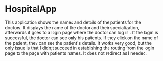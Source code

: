 # HospitalApp
This application shows the names and details of the patients for the doctors.
It displays the name of the doctor and their specialization, afterwards it goes to a login page where the doctor can log in . If the login is successful, the doctor can see only his patients. If they click on the name of the patient, they can see the patient's details.
It works very good, but the only issue is that I didn;t succeed in establishing the routing from the login page to the page with patients names. It does not redirect as I needed.
